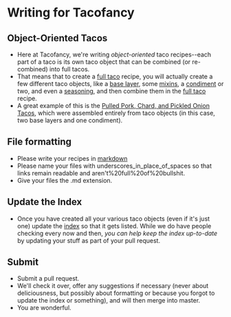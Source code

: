 Writing for Tacofancy
====================

Object-Oriented Tacos
--------------------
* Here at Tacofancy, we're writing _object-oriented_ taco recipes--each part of a taco is its own taco object that can be combined (or re-combined) into full tacos. 
* That means that to create a [full taco](/full_tacos) recipe, you will actually create a few different taco objects, like a [base layer](/base_layers), some [mixins](/mixins), a [condiment](/condiments) or two, and even a [seasoning](/seasonings), and then combine them in the [full taco](/full_tacos) recipe.
* A great example of this is the [Pulled Pork, Chard, and Pickled Onion Tacos](/full_tacos/pork_chard_onion.md), which were assembled entirely from taco objects (in this case, two base layers and one condiment).

File formatting
--------------
* Please write your recipes in [markdown](http://daringfireball.net/projects/markdown/basics)
* Please name your files with underscores_in_place_of_spaces so that links remain readable and aren't%20full%20of%20bullshit. 
* Give your files the .md extension.

Update the Index
----------------
* Once you have created all your various taco objects (even if it's just one) update the [index](INDEX.md) so that it gets listed. While we do have people checking every now and then, *you can help keep the index up-to-date* by updating your stuff as part of your pull request.

Submit
------
* Submit a pull request. 
* We'll check it over, offer any suggestions if necessary (never about deliciousness, but possibly about formatting or because you forgot to update the index or something), and will then merge into master.
* You are wonderful. 